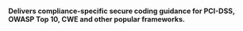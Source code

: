 #### Delivers compliance-specific secure coding guidance for PCI-DSS, OWASP Top 10, CWE and other popular frameworks.